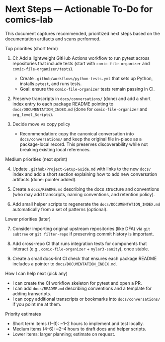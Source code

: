 # Next Steps — Actionable To-Do for comics-lab

This document captures recommended, prioritized next steps based on the documentation artifacts and scans performed.

Top priorities (short term)

1. CI: Add a lightweight GitHub Actions workflow to run pytest across repositories that include tests (start with `comic-file-organizer` and `comic-file-organizer/tests`).
   - Create `.github/workflows/python-tests.yml` that sets up Python, installs `pytest`, and runs tests.
   - Goal: ensure the `comic-file-organizer` tests remain passing in CI.

2. Preserve transcripts in `docs/conversations/` (done) and add a short index entry to each package README pointing to `docs/DOCUMENTATION_INDEX.md` (done for `comic-file-organizer` and `org_level_Scripts`).

3. Decide move vs copy policy
   - Recommendation: copy the canonical conversation into `docs/conversations/` and keep the original file in-place as a package-local record. This preserves discoverability while not breaking existing local references.

Medium priorities (next sprint)

4. Update `.github/Project-Setup-Guide.md` with links to the new `docs/` index and add a short section explaining how to add new conversation artifacts (done: pointer added).

5. Create a `docs/README.md` describing the docs structure and conventions (who may add transcripts, naming conventions, and retention policy).

6. Add small helper scripts to regenerate the `docs/DOCUMENTATION_INDEX.md` automatically from a set of patterns (optional).

Lower priorities (later)

7. Consider importing original upstream repositories (like DFA) via `git subtree` or `git filter-repo` if preserving commit history is important.

8. Add cross-repo CI that runs integration tests for components that interact (e.g., `comic-file-organizer` + `mylar3-sanity`), once stable.

9. Create a small docs-lint CI check that ensures each package README includes a pointer to `docs/DOCUMENTATION_INDEX.md`.

How I can help next (pick any)

- I can create the CI workflow skeleton for pytest and open a PR.
- I can add `docs/README.md` describing conventions and a template for adding transcripts.
- I can copy additional transcripts or bookmarks into `docs/conversations/` if you point me at them.

Priority estimates

- Short term items (1–3): ~1–2 hours to implement and test locally.
- Medium items (4–6): ~2–4 hours to draft docs and helper scripts.
- Lower items: larger planning; estimate on request.
